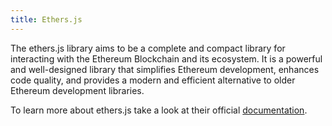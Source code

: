 ```yaml
---
title: Ethers.js
---
```


The ethers.js library aims to be a complete and compact library for interacting with the Ethereum Blockchain and its ecosystem. It is a powerful and well-designed library that simplifies Ethereum development, enhances code quality, and provides a modern and efficient alternative to older Ethereum development libraries.

To learn more about ethers.js take a look at their official [documentation](https://docs.ethers.org/v6/).
